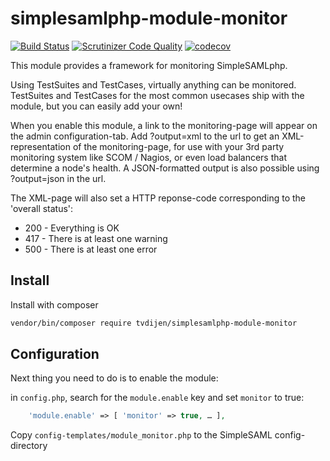 # simplesamlphp-module-monitor

[![Build Status](https://scrutinizer-ci.com/g/tvdijen/simplesamlphp-module-monitor/badges/build.png?b=master)](https://scrutinizer-ci.com/g/tvdijen/simplesamlphp-module-monitor/build-status/master)
[![Scrutinizer Code Quality](https://scrutinizer-ci.com/g/tvdijen/simplesamlphp-module-monitor/badges/quality-score.png?b=master)](https://scrutinizer-ci.com/g/tvdijen/simplesamlphp-module-monitor/?branch=master)
[![codecov](https://codecov.io/gh/tvdijen/simplesamlphp-module-monitor/branch/master/graph/badge.svg)](https://codecov.io/gh/tvdijen/simplesamlphp-module-monitor)

This module provides a framework for monitoring SimpleSAMLphp.

Using TestSuites and TestCases, virtually anything can be monitored.
TestSuites and TestCases for the most common usecases ship with the module,
but you can easily add your own!

When you enable this module, a link to the monitoring-page will appear on the admin configuration-tab.
Add ?output=xml to the url to get an XML-representation of the monitoring-page, for use with your
3rd party monitoring system like SCOM / Nagios, or even load balancers that determine a node's health.
A JSON-formatted output is also possible using ?output=json in the url.

The XML-page will also set a HTTP reponse-code corresponding to the 'overall status':
- 200 - Everything is OK
- 417 - There is at least one warning
- 500 - There is at least one error

## Install

Install with composer

```bash
vendor/bin/composer require tvdijen/simplesamlphp-module-monitor
```

## Configuration

Next thing you need to do is to enable the module:

in `config.php`, search for the `module.enable` key and set `monitor` to true:

```php
    'module.enable' => [ 'monitor' => true, … ],
```

Copy `config-templates/module_monitor.php` to the SimpleSAML config-directory
